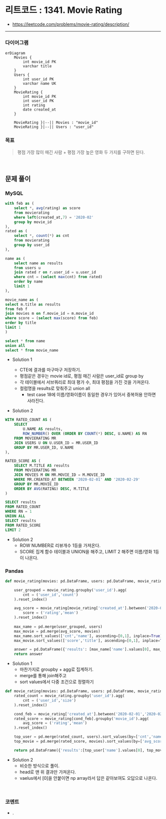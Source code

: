 # 리트코드 : 1341. Movie Rating
* https://leetcode.com/problems/movie-rating/description/

---

### **다이어그램**
```mermaid
erDiagram
    Movies {
        int movie_id PK
        varchar title
    }
    Users {
        int user_id PK
        varchar name UK
    }
    MovieRating {
        int movie_id PK
        int user_id PK
        int rating
        date created_at
    }

    MovieRating }|--|| Movies : "movie_id"
    MovieRating }|--|| Users : "user_id"
```


### **목표**
> 평점 가장 많이 매긴 사람 + 평점 가장 높은 영화 두 가지를 구하면 된다.

<br>

## 문제 풀이

### **MySQL**
```SQL
with feb as (
    select *, avg(rating) as score
    from movierating
    where left(created_at,7) = '2020-02'
    group by movie_id
),
rated as (
    select *, count(*) as cnt
    from movierating
    group by user_id
),

name as (
    select name as results
    from users u
    join rated r on r.user_id = u.user_id
    where cnt = (select max(cnt) from rated)
    order by name
    limit 1
),

movie_name as (
select m.title as results
from feb f
join movies m on f.movie_id = m.movie_id
where score = (select max(score) from feb)
order by title
limit 1
)

select * from name
union all
select * from movie_name
```

* Solution 1
  * CTE에 결과를 마구마구 저장하기.
  * 평점같은 경우는 movie id로, 평점 매긴 사람은 user_id로 group by
  * 각 테이블에서 서브쿼리로 최대 평가 수, 최대 평점을 가진 것을 가져온다.
  * 컬럼명을 results로 맞춰주고 union all
    * test case 18에 이름/영화이름이 동일한 경우가 있어서 중복허용 안하면 사라진다.
  
* Solution 2
```SQL
WITH RATED_COUNT AS (
    SELECT
        U.NAME AS results,
        ROW_NUMBER() OVER (ORDER BY COUNT(*) DESC, U.NAME) AS RN
    FROM MOVIERATING MR
    JOIN USERS U ON U.USER_ID = MR.USER_ID
    GROUP BY MR.USER_ID, U.NAME
),

RATED_SCORE AS (
    SELECT M.TITLE AS results
    FROM MOVIERATING MR
    JOIN MOVIES M ON MR.MOVIE_ID = M.MOVIE_ID
    WHERE MR.CREATED_AT BETWEEN '2020-02-01' AND '2020-02-29'
    GROUP BY MR.MOVIE_ID
    ORDER BY AVG(RATING) DESC, M.TITLE
)

SELECT results
FROM RATED_COUNT
WHERE RN = 1
UNION ALL
SELECT results
FROM RATED_SCORE
LIMIT 2
```

* Solution 2
  * ROW NUMBER로 리뷰개수 1등을 가져온다.
  * SCORE 집계 함수 테이블과 UNION을 해주고, LIMIT 2 해주면 이름/영화 1등이 나온다.


### **Pandas**
```python
def movie_rating(movies: pd.DataFrame, users: pd.DataFrame, movie_rating: pd.DataFrame) -> pd.DataFrame:

    user_grouped = movie_rating.groupby('user_id').agg(
        cnt = ('user_id','count')
    ).reset_index()

    avg_score = movie_rating[movie_rating['created_at'].between('2020-02-01','2020-02-29')].groupby('movie_id').agg(
        score = ('rating','mean')
    ).reset_index()
    
    max_name = pd.merge(user_grouped, users)
    max_movie = pd.merge(avg_score, movies)
    max_name.sort_values(['cnt','name'], ascending=[0,1], inplace=True)
    max_movie.sort_values(['score','title'], ascending=[0,1], inplace=True)

    answer = pd.DataFrame({'results': [max_name['name'].values[0], max_movie['title'].values[0]]})
    return answer
```

* Solution 1
  * 마찬가지로 groupby + agg로 집계하기.
  * merge를 통해 join해주고
  * sort values에서 다중 조건으로 정렬하기
  

```python
def movie_rating(movies: pd.DataFrame, users: pd.DataFrame, movie_rating: pd.DataFrame) -> pd.DataFrame:
    rated_count = movie_rating.groupby('user_id').agg(
        cnt = ('user_id','size')
    ).reset_index()

    cond_feb = movie_rating['created_at'].between('2020-02-01','2020-02-29')
    rated_score = movie_rating[cond_feb].groupby('movie_id').agg(
        avg_score = ('rating','mean')
    ).reset_index()

    top_user = pd.merge(rated_count, users).sort_values(by=['cnt','name'], ascending=[False, True]).head(1)
    top_movie = pd.merge(rated_score, movies).sort_values(by=['avg_score','title'], ascending=[False, True]).head(1)

    return pd.DataFrame({'results':[top_user['name'].values[0], top_movie['title'].values[0] ]})
```

* Solution 2
  * 비슷한 방식으로 풀이.
  * head로 맨 위 결과만 가져온다.
  * vaelus에서 [0]을 안붙이면 np array라서 답은 같아보여도 오답으로 나온다.

<br>

### **코멘트**
* .
